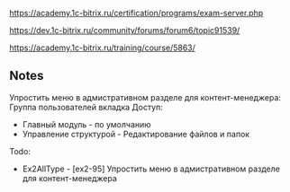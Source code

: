 https://academy.1c-bitrix.ru/certification/programs/exam-server.php

https://dev.1c-bitrix.ru/community/forums/forum6/topic91539/

https://academy.1c-bitrix.ru/training/course/5863/

## Notes
Упростить меню в адмистративном разделе для контент-менеджера:
Группа пользователей вкладка Доступ:
- Главный модуль - по умолчанию
- Управление структурой - Редактирование файлов и папок

Todo:
- Ex2AllType - [ex2-95] Упростить меню в адмистративном разделе для контент-менеджера
